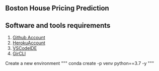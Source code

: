 ## Boston House Pricing Prediction

## Software and tools requirements

1. [Github Account](https://github.com)
2. [HerokuAccount](https://heroku.com)
3. [VSCodeIDE](https://code.vscode.visualstudio.com/)
4. [GirCLI](https://git.com/book/en/v2/Getting-Started-The-Command-Line)

Create a new environment
"""
conda create -p venv python==3.7 -y
"""